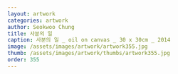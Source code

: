 ```yaml
---
layout: artwork
categories: artwork
author: Seokwoo Chung
title: 사분의 일
caption: 사분의 일 _ oil on canvas _ 30 x 30cm _ 2014
image: /assets/images/artwork/artwork355.jpg
thumb: /assets/images/artwork/thumbs/artwork355.jpg
order: 355
---
```

